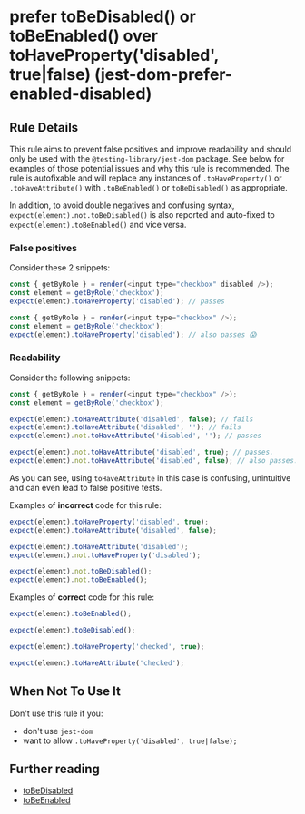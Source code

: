# prefer toBeDisabled() or toBeEnabled() over toHaveProperty('disabled', true|false) (jest-dom-prefer-enabled-disabled)

## Rule Details

This rule aims to prevent false positives and improve readability and should only be used with the `@testing-library/jest-dom` package. See below for examples of those potential issues and why this rule is recommended. The rule is autofixable and will replace any instances of `.toHaveProperty()` or `.toHaveAttribute()` with `.toBeEnabled()` or `toBeDisabled()` as appropriate.

In addition, to avoid double negatives and confusing syntax, `expect(element).not.toBeDisabled()` is also reported and auto-fixed to `expect(element).toBeEnabled()` and vice versa.

### False positives

Consider these 2 snippets:

```js
const { getByRole } = render(<input type="checkbox" disabled />);
const element = getByRole('checkbox');
expect(element).toHaveProperty('disabled'); // passes

const { getByRole } = render(<input type="checkbox" />);
const element = getByRole('checkbox');
expect(element).toHaveProperty('disabled'); // also passes 😱
```

### Readability

Consider the following snippets:

```js
const { getByRole } = render(<input type="checkbox" />);
const element = getByRole('checkbox');

expect(element).toHaveAttribute('disabled', false); // fails
expect(element).toHaveAttribute('disabled', ''); // fails
expect(element).not.toHaveAttribute('disabled', ''); // passes

expect(element).not.toHaveAttribute('disabled', true); // passes.
expect(element).not.toHaveAttribute('disabled', false); // also passes.
```

As you can see, using `toHaveAttribute` in this case is confusing, unintuitive and can even lead to false positive tests.

Examples of **incorrect** code for this rule:

```js
expect(element).toHaveProperty('disabled', true);
expect(element).toHaveAttribute('disabled', false);

expect(element).toHaveAttribute('disabled');
expect(element).not.toHaveProperty('disabled');

expect(element).not.toBeDisabled();
expect(element).not.toBeEnabled();
```

Examples of **correct** code for this rule:

```js
expect(element).toBeEnabled();

expect(element).toBeDisabled();

expect(element).toHaveProperty('checked', true);

expect(element).toHaveAttribute('checked');
```

## When Not To Use It

Don't use this rule if you:

- don't use `jest-dom`
- want to allow `.toHaveProperty('disabled', true|false);`

## Further reading

- [toBeDisabled](https://github.com/testing-library/jest-dom#tobedisabled)
- [toBeEnabled](https://github.com/testing-library/jest-dom#tobeenabled)
